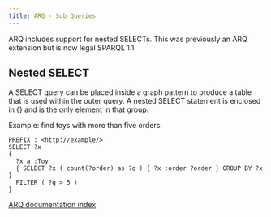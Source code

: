 ```yaml
---
title: ARQ - Sub Queries
---
```


ARQ includes support for nested SELECTs.  This was previously an ARQ extension but is now legal SPARQL 1.1

## Nested SELECT

A SELECT query can be placed inside a graph pattern to produce a
table that is used within the outer query. A nested SELECT
statement is enclosed in {} and is the only element in that group.

Example: find toys with more than five orders:

    PREFIX : <http://example/>
    SELECT ?x
    {
      ?x a :Toy .
      { SELECT ?x ( count(?order) as ?q ) { ?x :order ?order } GROUP BY ?x }
      FILTER ( ?q > 5 )
    }


[ARQ documentation index](index.html)
